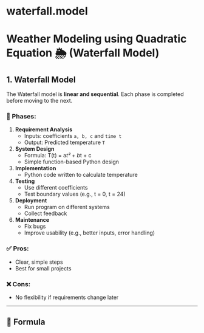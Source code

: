 # waterfall.model
# Weather Modeling using Quadratic Equation 🌦️ (Waterfall Model)

## 1. Waterfall Model
The Waterfall model is **linear and sequential**. Each phase is completed before moving to the next.

### 🔄 Phases:
1. **Requirement Analysis**
   - Inputs: coefficients `a, b, c` and `time t`
   - Output: Predicted temperature `T`
2. **System Design**
   - Formula: T(t) = a*t² + b*t + c
   - Simple function-based Python design
3. **Implementation**
   - Python code written to calculate temperature
4. **Testing**
   - Use different coefficients
   - Test boundary values (e.g., t = 0, t = 24)
5. **Deployment**
   - Run program on different systems
   - Collect feedback
6. **Maintenance**
   - Fix bugs
   - Improve usability (e.g., better inputs, error handling)

### ✅ Pros:
- Clear, simple steps  
- Best for small projects  

### ❌ Cons:
- No flexibility if requirements change later  

---

## 📌 Formula
